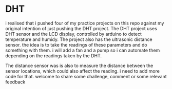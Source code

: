 # DHT

i realised that i pushed four of my practice projects on this repo against my original intention of just pushing the DHT project.
The DHT project uses DHT sensor and the LCD display, controlled by arduino to detect temperature and humidy. The project also has the ultrasonic distance sensor.
the idea is to take the readings of these parameters and do something with them. i will add a fan and a pump so i can automate them depending on the readings taken by the DHT.

The distance sensor was is also to measure the distance between the sensor locations, which could also affect the reading. i need to add more code for that.
welcome to share some challenge, comment or some relevant feedback
